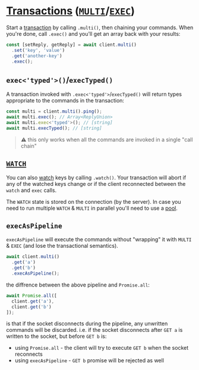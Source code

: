 # [Transactions](https://redis.io/docs/interact/transactions/) ([`MULTI`](https://redis.io/commands/multi/)/[`EXEC`](https://redis.io/commands/exec/))

Start a [transaction](https://redis.io/docs/interact/transactions/) by calling `.multi()`, then chaining your commands. When you're done, call `.exec()` and you'll get an array back with your results:

```javascript
const [setReply, getReply] = await client.multi()
  .set('key', 'value')
  .get('another-key')
  .exec();
```

## `exec<'typed'>()`/`execTyped()`

A transaction invoked with `.exec<'typed'>`/`execTyped()` will return types appropriate to the commands in the transaction:

```javascript
const multi = client.multi().ping();
await multi.exec(); // Array<ReplyUnion>
await multi.exec<'typed'>(); // [string]
await multi.execTyped(); // [string]
```

> :warning: this only works when all the commands are invoked in a single "call chain"

## [`WATCH`](https://redis.io/commands/watch/)

You can also [watch](https://redis.io/docs/interact/transactions/#optimistic-locking-using-check-and-set) keys by calling `.watch()`. Your transaction will abort if any of the watched keys change or if the client reconnected between the `watch` and `exec` calls.

The `WATCH` state is stored on the connection (by the server). In case you need to run multiple `WATCH` & `MULTI` in parallel you'll need to use a [pool](./pool.md).

## `execAsPipeline`

`execAsPipeline` will execute the commands without "wrapping" it with `MULTI` & `EXEC` (and lose the transactional semantics).

```javascript
await client.multi()
  .get('a')
  .get('b')
  .execAsPipeline();
```

the diffrence between the above pipeline and `Promise.all`:

```javascript
await Promise.all([
  client.get('a'),
  client.get('b')
]);
```

is that if the socket disconnects during the pipeline, any unwritten commands will be discarded. i.e. if the socket disconnects after `GET a` is written to the socket, but before `GET b` is:
- using `Promise.all` - the client will try to execute `GET b` when the socket reconnects
- using `execAsPipeline` - `GET b` promise will be rejected as well
